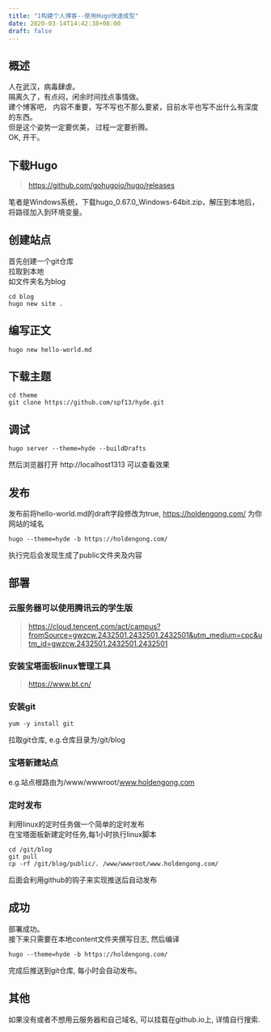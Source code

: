 ```yaml
---
title: "1构建个人博客--使用Hugo快速成型"
date: 2020-03-14T14:42:38+08:00
draft: false
---
```

## 概述
人在武汉，病毒肆虐。  
隔离久了，有点闷，闲余时间找点事情做。  
建个博客吧， 内容不重要，写不写也不那么要紧，目前水平也写不出什么有深度的东西。  
但是这个姿势一定要优美， 过程一定要折腾。  
OK, 开干。

## 下载Hugo

> https://github.com/gohugoio/hugo/releases

笔者是Windows系统，下载hugo_0.67.0_Windows-64bit.zip，解压到本地后，将路径加入到环境变量。

## 创建站点
首先创建一个git仓库  
拉取到本地  
如文件夹名为blog  
```
cd blog
hugo new site .
```

## 编写正文
```
hugo new hello-world.md
```

## 下载主题
```
cd theme 
git clone https://github.com/spf13/hyde.git
```

## 调试
```
hugo server --theme=hyde --buildDrafts
```
然后浏览器打开 http://localhost1313 可以查看效果

## 发布
发布前将hello-world.md的draft字段修改为true, https://holdengong.com/
为你网站的域名
```
hugo --theme=hyde -b https://holdengong.com/
```
执行完后会发现生成了public文件夹及内容

## 部署
### 云服务器可以使用腾讯云的学生版  
> https://cloud.tencent.com/act/campus?fromSource=gwzcw.2432501.2432501.2432501&utm_medium=cpc&utm_id=gwzcw.2432501.2432501.2432501
### 安装宝塔面板linux管理工具 
> https://www.bt.cn/
### 安装git
```
yum -y install git
```
拉取git仓库, e.g.仓库目录为/git/blog
### 宝塔新建站点
e.g.站点根路由为/www/wwwroot/www.holdengong.com

### 定时发布
利用linux的定时任务做一个简单的定时发布  
在宝塔面板新建定时任务,每1小时执行linux脚本
```
cd /git/blog
git pull
cp -rf /git/blog/public/. /www/wwwroot/www.holdengong.com/
```
后面会利用github的钩子来实现推送后自动发布

## 成功
部署成功。  
接下来只需要在本地content文件夹撰写日志, 然后编译
```
hugo --theme=hyde -b https://holdengong.com/
```
完成后推送到git仓库, 每小时会自动发布。

## 其他
如果没有或者不想用云服务器和自己域名, 可以挂载在github.io上, 详情自行搜索.  



